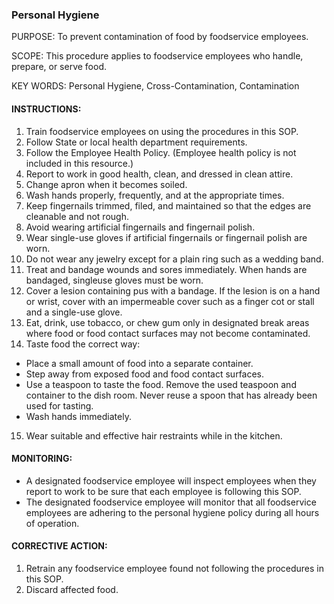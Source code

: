### Personal Hygiene

PURPOSE: To prevent contamination of food by foodservice employees.

SCOPE: This procedure applies to foodservice employees who handle, prepare, or serve
food.

KEY WORDS: Personal Hygiene, Cross-Contamination, Contamination

#### INSTRUCTIONS:

1. Train foodservice employees on using the procedures in this SOP.
2. Follow State or local health department requirements.
3. Follow the Employee Health Policy. (Employee health policy is not included in this resource.)
4. Report to work in good health, clean, and dressed in clean attire.
5. Change apron when it becomes soiled.
6. Wash hands properly, frequently, and at the appropriate times.
7. Keep fingernails trimmed, filed, and maintained so that the edges are cleanable and not rough.
8. Avoid wearing artificial fingernails and fingernail polish.
9. Wear single-use gloves if artificial fingernails or fingernail polish are worn.
10. Do not wear any jewelry except for a plain ring such as a wedding band.
11. Treat and bandage wounds and sores immediately. When hands are bandaged, singleuse gloves must be worn.
12. Cover a lesion containing pus with a bandage. If the lesion is on a hand or wrist, cover with an impermeable cover such as a finger cot or stall and a single-use glove.
13. Eat, drink, use tobacco, or chew gum only in designated break areas where food or food contact surfaces may not become contaminated.
14. Taste food the correct way:
  * Place a small amount of food into a separate container.
  * Step away from exposed food and food contact surfaces.
  * Use a teaspoon to taste the food. Remove the used teaspoon and container to the dish room. Never reuse a spoon that has already been used for tasting.
  * Wash hands immediately.
15. Wear suitable and effective hair restraints while in the kitchen.

#### MONITORING:
* A designated foodservice employee will inspect employees when they report to work to be sure that each employee is following this SOP.
* The designated foodservice employee will monitor that all foodservice employees are adhering to the personal hygiene policy during all hours of operation.

#### CORRECTIVE ACTION:
1. Retrain any foodservice employee found not following the procedures in this SOP.
2. Discard affected food.
